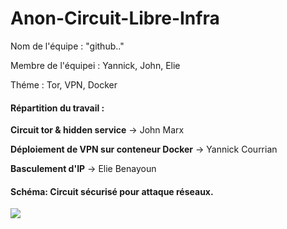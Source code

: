 # Anon-Circuit-Libre-Infra

Nom de l'équipe : "github.."

Membre de l'équipei : Yannick, John, Elie

Théme : Tor, VPN, Docker 

#### Répartition du travail :

**Circuit tor & hidden service** -> John Marx

**Déploiement de VPN sur conteneur Docker** -> Yannick Courrian

**Basculement d'IP** -> Elie Benayoun

#### Schéma: Circuit sécurisé pour attaque réseaux.
![](https://i.imgur.com/0hEEMhP.png)

#### 



